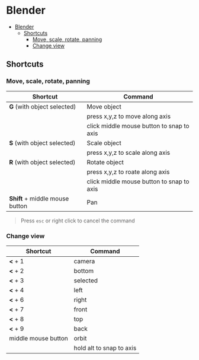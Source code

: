 # Blender

- [Blender](#blender)
  - [Shortcuts](#shortcuts)
    - [Move, scale, rotate, panning](#move-scale-rotate-panning)
    - [Change view](#change-view)


## Shortcuts

### Move, scale, rotate, panning

| Shortcut                        | Command                                   |
| ------------------------------- | ----------------------------------------- |
| **G** (with object selected)    | Move object                               |
|                                 | press x,y,z to move along axis            |
|                                 | click middle mouse button to snap to axis |
| **S** (with object selected)    | Scale object                              |
|                                 | press x,y,z to scale along axis           |
| **R** (with object selected)    | Rotate object                             |
|                                 | press x,y,z to roate along axis           |
|                                 | click middle mouse button to snap to axis |
| **Shift** + middle mouse button | Pan                                       |

> Press ```esc``` or right click to cancel the command

### Change view

| Shortcut            | Command                  |
| ------------------- | ------------------------ |
| **<** + 1           | camera                   |
| **<** + 2           | bottom                   |
| **<** + 3           | selected                 |
| **<** + 4           | left                     |
| **<** + 6           | right                    |
| **<** + 7           | front                    |
| **<** + 8           | top                      |
| **<** + 9           | back                     |
| middle mouse button | orbit                    |
|                     | hold alt to snap to axis |